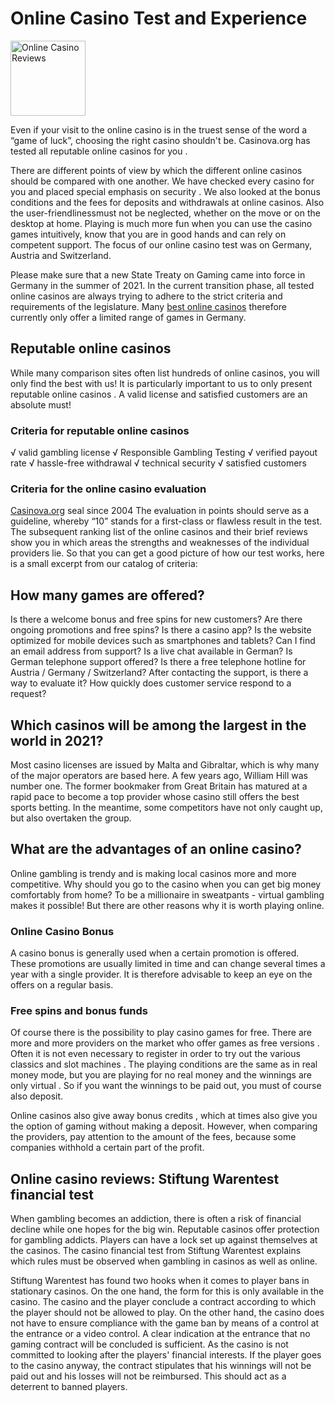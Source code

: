 # Online Casino Test and Experience
<a href="https://casinova.org/" rel="noreferrer noopener"><img src="https://casinova.org/wp-content/uploads/2023/03/Casinova-org-logo.png" width="120" alt="Online Casino Reviews" data-canonical-src="https://casinova.org/wp-admin/upload.php?item=46189" style="max-width: 100%;"></a>

Even if your visit to the online casino is in the truest sense of the word a “game of luck”, choosing the right casino shouldn't be.  Casinova.org has tested all reputable online casinos for you .

There are different points of view by which the different online casinos should be compared with one another. We have checked every casino for you and placed special emphasis on security . We also looked at the bonus conditions and the fees for deposits and withdrawals at online casinos. Also the user-friendlinessmust not be neglected, whether on the move or on the desktop at home. Playing is much more fun when you can use the casino games intuitively, know that you are in good hands and can rely on competent support. The focus of our online casino test was on Germany, Austria and Switzerland.

Please make sure that a new State Treaty on Gaming came into force in Germany in the summer of 2021. In the current transition phase, all tested online casinos are always trying to adhere to the strict criteria and requirements of the legislature. Many [best online casinos](https://casinova.org/best-online-casinos/) therefore currently only offer a limited range of games in Germany.

## Reputable online casinos

While many comparison sites often list hundreds of online casinos, you will only find the best with us! It is particularly important to us to only present reputable online casinos . A valid license and satisfied customers are an absolute must!

### Criteria for reputable online casinos

√ valid gambling license
√ Responsible Gambling Testing
√ verified payout rate
√ hassle-free withdrawal
√ technical security
√ satisfied customers

### Criteria for the online casino evaluation

[Casinova.org](https://casinova.org/) seal since 2004 The evaluation in points should serve as a guideline, whereby “10” stands for a first-class or flawless result in the test. The subsequent ranking list of the online casinos and their brief reviews show you in which areas the strengths and weaknesses of the individual providers lie. So that you can get a good picture of how our test works, here is a small excerpt from our catalog of criteria:

## How many games are offered?

Is there a welcome bonus and free spins for new customers?
Are there ongoing promotions and free spins?
Is there a casino app?
Is the website optimized for mobile devices such as smartphones and tablets?
Can I find an email address from support?
Is a live chat available in German?
Is German telephone support offered?
Is there a free telephone hotline for Austria / Germany / Switzerland?
After contacting the support, is there a way to evaluate it?
How quickly does customer service respond to a request?

## Which casinos will be among the largest in the world in 2021?

Most casino licenses are issued by Malta and Gibraltar, which is why many of the major operators are based here. A few years ago, William Hill was number one. The former bookmaker from Great Britain has matured at a rapid pace to become a top provider whose casino still offers the best sports betting. In the meantime, some competitors have not only caught up, but also overtaken the group.

## What are the advantages of an online casino?

Online gambling is trendy and is making local casinos more and more competitive. Why should you go to the casino when you can get big money comfortably from home? To be a millionaire in sweatpants - virtual gambling makes it possible! But there are other reasons why it is worth playing online.

### Online Casino Bonus

A casino bonus is generally used when a certain promotion is offered. These promotions are usually limited in time and can change several times a year with a single provider. It is therefore advisable to keep an eye on the offers on a regular basis.

### Free spins and bonus funds

Of course there is the possibility to play casino games for free. There are more and more providers on the market who offer games as free versions . Often it is not even necessary to register in order to try out the various classics and slot machines . The playing conditions are the same as in real money mode, but you are playing for no real money and the winnings are only virtual . So if you want the winnings to be paid out, you must of course also deposit.

Online casinos also give away bonus credits , which at times also give you the option of gaming without making a deposit. However, when comparing the providers, pay attention to the amount of the fees, because some companies withhold a certain part of the profit.


## Online casino reviews: Stiftung Warentest financial test

When gambling becomes an addiction, there is often a risk of financial decline while one hopes for the big win. Reputable casinos offer protection for gambling addicts. Players can have a lock set up against themselves at the casinos. The casino financial test from Stiftung Warentest explains which rules must be observed when gambling in casinos as well as online.

Stiftung Warentest has found two hooks when it comes to player bans in stationary casinos. On the one hand, the form for this is only available in the casino. The casino and the player conclude a contract according to which the player should not be allowed to play. On the other hand, the casino does not have to ensure compliance with the game ban by means of a control at the entrance or a video control. A clear indication at the entrance that no gaming contract will be concluded is sufficient. As the casino is not committed to looking after the players' financial interests. If the player goes to the casino anyway, the contract stipulates that his winnings will not be paid out and his losses will not be reimbursed. This should act as a deterrent to banned players.
